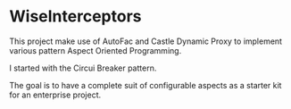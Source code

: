 # WiseInterceptors

This project make use of AutoFac and Castle Dynamic Proxy to implement various pattern Aspect Oriented Programming.

I started with the Circui Breaker pattern.

The goal is to have a complete suit of configurable aspects as a starter kit for an enterprise project.
